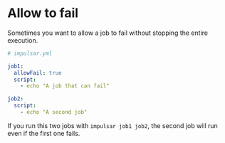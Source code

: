 # Allow to fail

Sometimes you want to allow a job to fail without stopping the entire execution.


```yaml
# impulsar.yml

job1:
  allowFail: true
  script:
    - echo "A job that can fail"

job2:
  script:
    - echo "A second job"
```

If you run this two jobs with `impulsar job1 job2`, the second job will run even if the first one fails.
